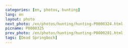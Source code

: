 ```yaml
---
categories: [en, photos, hunting]
lang: en
layout: photo
next_photo: /en/photos/hunting/hunting-P0000324.html
picname: P0000325
prev_photo: /en/photos/hunting/hunting-P0000281.html
tags: [Dead Springbock]
---
```

